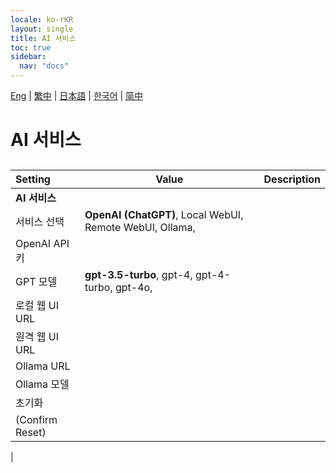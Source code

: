 ```yaml
---
locale: ko-rKR
layout: single
title: AI 서비스
toc: true
sidebar:
  nav: "docs"
---
```

[Eng](/dancexr/menu/2025.4/chat/ai_service) | [繁中](/tw/dancexr/menu/2025.4/chat/ai_service) | [日本語](/jp/dancexr/menu/2025.4/chat/ai_service) | [한국어](/kr/dancexr/menu/2025.4/chat/ai_service) | [简中](/zh/dancexr/menu/2025.4/chat/ai_service)

# AI 서비스

## 

| Setting | Value | Description |
| :--- | --- | :--- |
|**AI 서비스** | | 
| 서비스 선택 |  **OpenAI (ChatGPT)**,  Local WebUI,  Remote WebUI,  Ollama,  |  |
| OpenAI API 키 || 
| GPT 모델 |  **gpt-3.5-turbo**,  gpt-4,  gpt-4-turbo,  gpt-4o,  |  |
| 로컬 웹 UI URL || 
| 원격 웹 UI URL || 
| Ollama URL || 
| Ollama 모델 || 
| 초기화 || 
| (Confirm Reset) || 
|
